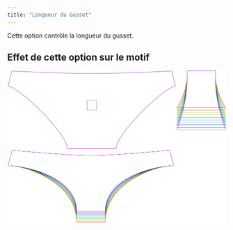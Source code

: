 ```yaml
---
title: "Longueur du Gusset"
---
```


Cette option contrôle la longueur du gusset.

## Effet de cette option sur le motif

![Cette image montre l'effet de cette option en superposant plusieurs variantes qui ont une valeur différente pour cette option](unice_gussetlength_sample.svg "Effet de cette option sur le motif")
